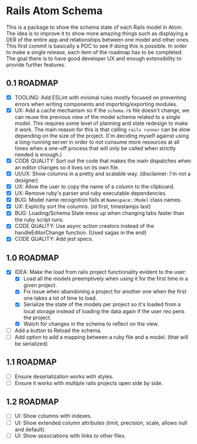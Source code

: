 # Rails Atom Schema

This is a package to show the schema state of each Rails model in Atom. The idea is to improve it to show more amazing things such as displaying a DER of the entire app and relationships between one model and other ones. This first commit is basically a POC to see if doing this is possible. In order to make a single release, each item of the roadmap has to be completed. The goal there is to have good developer UX and enough extensibility to provide further features.

## 0.1 ROADMAP
- [x] TOOLING: Add ESLint with minimal rules mostly focused on preventing errors when writing components and importing/exporting modules.
- [x] UX: Add a caché mechanism so if the `schema.rb` file doesn't change, we can reuse the previous view of the model schema related to a single model. This requires some level of planning and state redesign to make it work. The main reason for this is that calling `rails runner` can be slow depending on the size of the project. (I'm deciding myself against using a long-running server in order to not consume more resources at all times when a one-off process that will only be called when strictly needed is enough.)
- [x] CODE QUALITY: Sort out the code that makes the main dispatches when an editor changes so it lives on its own file.
- [x] UI/UX: Show columns in a pretty and scalable way. (disclaimer: I'm not a designer)
- [x] UX: Allow the user to copy the name of a column to the clipboard.
- [x] UX: Remove ruby's parser and ruby executable dependencies.
- [x] BUG: Model name recognition fails at `Namespace::Model` class names.
- [x] UX: Explictly sort the columns. (id first, timestamps last)
- [x] BUG: Loading/Schema State mess up when changing tabs faster than the ruby script runs.
- [x] CODE QUALITY: Use async action creators instead of the handleEditorChange function. (Used sagas in the end)
- [x] CODE QUALITY: Add jest specs.

## 1.0 ROADMAP
- [x] IDEA: Make the load from rails project functionality evident to the user:
  - [x] Load all the models preemptively when using it for the first time in a given project.
  - [x] Fix issue when abandoning a project for another one when the first one takes a lot of time to load.
  - [x] Serialize the state of the models per project so it's loaded from a local storage instead of loading the data again if the user reo pens the project.
  - [x] Watch for changes in the schema to reflect on the view.
- [ ] Add a button to Reload the schema.
- [ ] Add option to add a mapping between a ruby file and a model. (that will be serialized)

## 1.1 ROADMAP
- [ ] Ensure deserialization works with styles.
- [ ] Ensure it works with multiple rails projects open side by side.

## 1.2 ROADMAP
- [ ] UI: Show columns with indexes.
- [ ] UI: Show extended column attributes (limit, precision, scale, allows null and default).
- [ ] UI: Show associations with links to other files.
